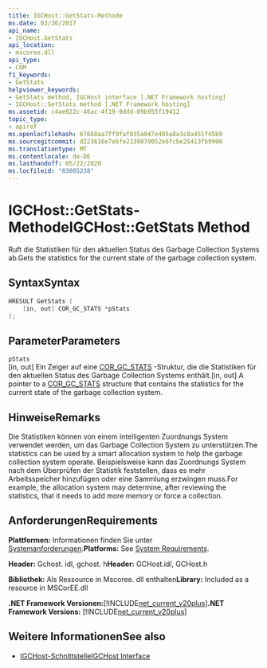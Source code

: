```yaml
---
title: IGCHost::GetStats-Methode
ms.date: 03/30/2017
api_name:
- IGCHost.GetStats
api_location:
- mscoree.dll
api_type:
- COM
f1_keywords:
- GetStats
helpviewer_keywords:
- GetStats method, IGCHost interface [.NET Framework hosting]
- IGCHost::GetStats method [.NET Framework hosting]
ms.assetid: c4ae022c-46ac-4f19-9ddd-09b955f19412
topic_type:
- apiref
ms.openlocfilehash: 67668aa7ff9faf035a047e485a8a3c8a451f45b9
ms.sourcegitcommit: d223616e7e6fe2139079052e6fcbe25413fb9900
ms.translationtype: MT
ms.contentlocale: de-DE
ms.lasthandoff: 05/22/2020
ms.locfileid: "83805238"
---
```

# <a name="igchostgetstats-method"></a><span data-ttu-id="15f83-102">IGCHost::GetStats-Methode</span><span class="sxs-lookup"><span data-stu-id="15f83-102">IGCHost::GetStats Method</span></span>
<span data-ttu-id="15f83-103">Ruft die Statistiken für den aktuellen Status des Garbage Collection Systems ab.</span><span class="sxs-lookup"><span data-stu-id="15f83-103">Gets the statistics for the current state of the garbage collection system.</span></span>  
  
## <a name="syntax"></a><span data-ttu-id="15f83-104">Syntax</span><span class="sxs-lookup"><span data-stu-id="15f83-104">Syntax</span></span>  
  
```cpp  
HRESULT GetStats (  
    [in, out] COR_GC_STATS *pStats  
);  
```  
  
## <a name="parameters"></a><span data-ttu-id="15f83-105">Parameter</span><span class="sxs-lookup"><span data-stu-id="15f83-105">Parameters</span></span>  
 `pStats`  
 <span data-ttu-id="15f83-106">[in, out] Ein Zeiger auf eine [COR_GC_STATS](cor-gc-stats-structure.md) -Struktur, die die Statistiken für den aktuellen Status des Garbage Collection Systems enthält.</span><span class="sxs-lookup"><span data-stu-id="15f83-106">[in, out] A pointer to a [COR_GC_STATS](cor-gc-stats-structure.md) structure that contains the statistics for the current state of the garbage collection system.</span></span>  
  
## <a name="remarks"></a><span data-ttu-id="15f83-107">Hinweise</span><span class="sxs-lookup"><span data-stu-id="15f83-107">Remarks</span></span>  
 <span data-ttu-id="15f83-108">Die Statistiken können von einem intelligenten Zuordnungs System verwendet werden, um das Garbage Collection System zu unterstützen.</span><span class="sxs-lookup"><span data-stu-id="15f83-108">The statistics can be used by a smart allocation system to help the garbage collection system operate.</span></span> <span data-ttu-id="15f83-109">Beispielsweise kann das Zuordnungs System nach dem Überprüfen der Statistik feststellen, dass es mehr Arbeitsspeicher hinzufügen oder eine Sammlung erzwingen muss.</span><span class="sxs-lookup"><span data-stu-id="15f83-109">For example, the allocation system may determine, after reviewing the statistics, that it needs to add more memory or force a collection.</span></span>  
  
## <a name="requirements"></a><span data-ttu-id="15f83-110">Anforderungen</span><span class="sxs-lookup"><span data-stu-id="15f83-110">Requirements</span></span>  
 <span data-ttu-id="15f83-111">**Plattformen:** Informationen finden Sie unter [Systemanforderungen](../../get-started/system-requirements.md).</span><span class="sxs-lookup"><span data-stu-id="15f83-111">**Platforms:** See [System Requirements](../../get-started/system-requirements.md).</span></span>  
  
 <span data-ttu-id="15f83-112">**Header:** Gchost. idl, gchost. h</span><span class="sxs-lookup"><span data-stu-id="15f83-112">**Header:** GCHost.idl, GCHost.h</span></span>  
  
 <span data-ttu-id="15f83-113">**Bibliothek:** Als Ressource in Mscoree. dll enthalten</span><span class="sxs-lookup"><span data-stu-id="15f83-113">**Library:** Included as a resource in MSCorEE.dll</span></span>  
  
 <span data-ttu-id="15f83-114">**.NET Framework Versionen:**[!INCLUDE[net_current_v20plus](../../../../includes/net-current-v20plus-md.md)]</span><span class="sxs-lookup"><span data-stu-id="15f83-114">**.NET Framework Versions:** [!INCLUDE[net_current_v20plus](../../../../includes/net-current-v20plus-md.md)]</span></span>  
  
## <a name="see-also"></a><span data-ttu-id="15f83-115">Weitere Informationen</span><span class="sxs-lookup"><span data-stu-id="15f83-115">See also</span></span>

- [<span data-ttu-id="15f83-116">IGCHost-Schnittstelle</span><span class="sxs-lookup"><span data-stu-id="15f83-116">IGCHost Interface</span></span>](igchost-interface.md)
